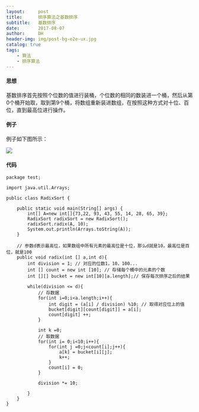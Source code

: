 ```yaml
---
layout:     post
title:      排序算法之基数排序
subtitle:   基数排序
date:       2017-08-07
author:     DH
header-img: img/post-bg-e2e-ux.jpg 
catalog: true
tags:
    - 算法
    - 排序算法
---
```



#### 思想 

基数排序首先按照个位数的值进行装桶，个位数的相同的数装进一个桶，然后从第0个桶开始取，取到第9个桶，将数组重新装进数组，在按照这种方式对十位、百位，直到最高位进行操作。

#### 例子

例子如下图所示：

![](https://ws3.sinaimg.cn/large/006tNc79gy1fiax1p0vfhj310r0fwk24.jpg)

#### 代码

```
package test;

import java.util.Arrays;

public class RadixSort {

	public static void main(String[] args) {
		int[] A=new int[]{73,22, 93, 43, 55, 14, 28, 65, 39};
		RadixSort radixSort = new RadixSort();
		radixSort.radix(A, 10);
		System.out.println(Arrays.toString(A));
	}

	// 参数d表示最高位，如果数组中所有元素的最高位是十位，那么d就是10，最高位是百位，就是100
	public void radix(int [] a,int d){
		int division = 1; // 对应的位数1，10，100...
		int [] count = new int [10]; // 存储每个桶中的元素的个数
		int [][] bucket = new int[10][a.length];// 保存每次排序之后的结果
		
		while(division <= d){
			// 存数据
			for(int i=0;i<a.length;i++){
				int digit = (a[i] / division) %10; // 取得对应位上的值
				bucket[digit][count[digit]] = a[i];
				count[digit] ++;
			}
			
			int k =0;
			// 取数据
			for(int i= 0;i<10;i++){
				for(int j =0;j<count[i];j++){
					a[k] = bucket[i][j];
					k++;
				}
				count[i] = 0;
			}
			
			division *= 10;
			
		}
	}
}


		

```
